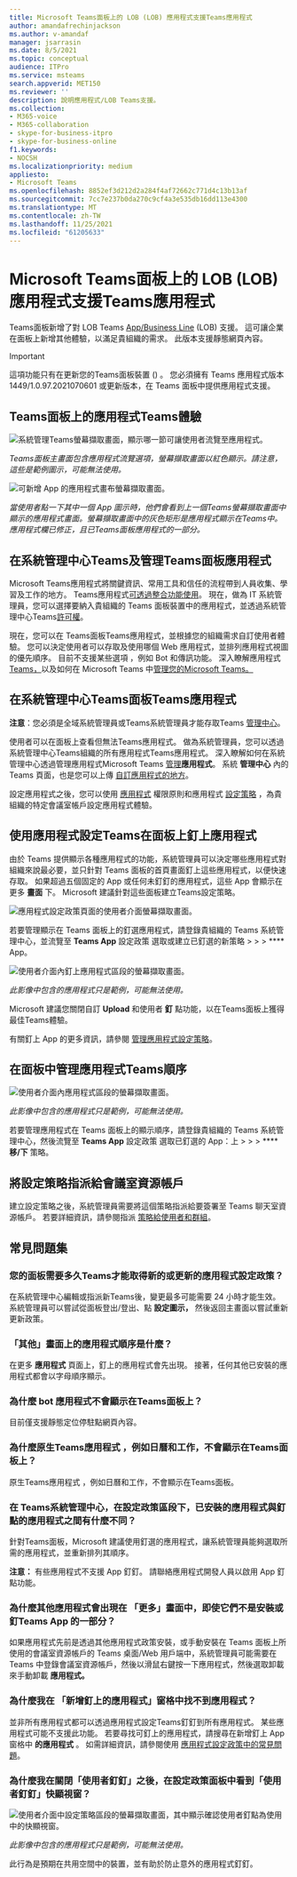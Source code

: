 ```yaml
---
title: Microsoft Teams面板上的 LOB (LOB) 應用程式支援Teams應用程式
author: amandafrechinjackson
ms.author: v-amandaf
manager: jsarrasin
ms.date: 8/5/2021
ms.topic: conceptual
audience: ITPro
ms.service: msteams
search.appverid: MET150
ms.reviewer: ''
description: 說明應用程式/LOB Teams支援。
ms.collection:
- M365-voice
- M365-collaboration
- skype-for-business-itpro
- skype-for-business-online
f1.keywords:
- NOCSH
ms.localizationpriority: medium
appliesto:
- Microsoft Teams
ms.openlocfilehash: 8852ef3d212d2a284f4af72662c771d4c13b13af
ms.sourcegitcommit: 7cc7e237b0da270c9cf4a3e535db16dd113e4300
ms.translationtype: MT
ms.contentlocale: zh-TW
ms.lasthandoff: 11/25/2021
ms.locfileid: "61205633"
---
```

# <a name="microsoft-teams-appsline-of-business-lob-app-support-on-teams-panels"></a>Microsoft Teams面板上的 LOB (LOB) 應用程式支援Teams應用程式

Teams面板新增了對 LOB Teams [App/Business Line](/microsoftteams/platform/overview) (LOB) 支援。 這可讓企業在面板上新增其他體驗，以滿足貴組織的需求。 此版本支援靜態網頁內容。

> [!IMPORTANT]
> 這項功能只有在更新您的Teams面板裝置 () 。 您必須擁有 Teams 應用程式版本 1449/1.0.97.2021070601 或更新版本，在 Teams 面板中提供應用程式支援。

## <a name="teams-app-experience-on-teams-panels"></a>Teams面板上的應用程式Teams體驗

![系統管理Teams螢幕擷取畫面，顯示哪一節可讓使用者流覽至應用程式。](media/tac1update.png) 

*Teams面板主畫面包含應用程式流覽選項，螢幕擷取畫面以紅色顯示。請注意，這些是範例圖示，可能無法使用。*

![可新增 App 的應用程式畫布螢幕擷取畫面。](media/appscreen.png)

*當使用者點一下其中一個 App 圖示時，他們會看到上一個Teams螢幕擷取畫面中顯示的應用程式畫面。螢幕擷取畫面中的灰色矩形是應用程式顯示在Teams中。應用程式欄已修正，且已Teams面板應用程式的一部分。*

## <a name="set-up-and-manage-teams-panels-apps-in-teams-admin-center"></a>在系統管理中心Teams及管理Teams面板應用程式 

Microsoft Teams應用程式將關鍵資訊、常用工具和信任的流程帶到人員收集、學習及工作的地方。 Teams應用程式[可透過整合功能使用](/microsoftteams/platform/concepts/capabilities-overview)。 現在，做為 IT 系統管理員，您可以選擇要納入貴組織的 Teams 面板裝置中的應用程式，並透過系統管理中心Teams[許可權](https://admin.teams.microsoft.com/)。

現在，您可以在 Teams面板Teams應用程式，並根據您的組織需求自訂使用者體驗。 您可以決定使用者可以存取及使用哪個 Web 應用程式，並排列應用程式視圖的優先順序。 目前不支援某些選項 ，例如 Bot 和傳訊功能。 深入瞭解應用程式[Teams，](/microsoftteams/platform/overview)以及如何在 Microsoft Teams 中[管理您的Microsoft Teams。](/microsoftteams/devices/device-management)

## <a name="manage-apps-on-teams-panels-in-teams-admin-center"></a>在系統管理中心Teams面板Teams應用程式

**注意**：您必須是全域系統管理員或Teams系統管理員才能存取Teams [管理中心](https://admin.teams.microsoft.com/)。

使用者可以在面板上查看但無法Teams應用程式。 做為系統管理員，您可以透過系統管理中心Teams組織的所有應用程式Teams應用程式。 深入瞭解如何在系統管理中心透過管理應用程式Microsoft Teams [管理](/microsoftteams/manage-apps)**應用程式**。 系統 **管理中心** 內的 Teams 頁面，也是您可以上傳 [自訂應用程式的地方](/microsoftteams/manage-apps#publish-a-custom-app-to-your-organizations-app-store)。

設定應用程式之後，您可以使用 [應用程式](/microsoftteams/teams-app-permission-policies) 權限原則和應用程式 [設定策略](/microsoftteams/teams-app-setup-policies) ，為貴組織的特定會議室帳戶設定應用程式體驗。

## <a name="pin-apps-on-teams-panels-with-app-setup-policies"></a>使用應用程式設定Teams在面板上釘上應用程式

由於 Teams 提供顯示各種應用程式的功能，系統管理員可以決定哪些應用程式對組織來說最必要，並只針對 Teams 面板的首頁畫面釘上這些應用程式，以便快速存取。 如果超過五個固定的 App 或任何未釘釘的應用程式，這些 App 會顯示在更多 **畫面** 下。 Microsoft 建議針對這些面板建立Teams設定策略。

![應用程式設定政策頁面的使用者介面螢幕擷取畫面。](media/appsetup1.png) 

若要管理顯示在 Teams 面板上的釘選應用程式，請登錄貴組織的 Teams 系統管理中心，並流覽至 **Teams App** 設定政策 選取或建立已釘選的新策略 \>  \>  \> **** App。

![使用者介面內釘上應用程式區段的螢幕擷取畫面。](media/appsetup2.png) 

*此影像中包含的應用程式只是範例，可能無法使用。*

Microsoft 建議您關閉自訂 **Upload** 和使用者 **釘** 點功能，以在Teams面板上獲得最佳Teams體驗。

有關釘上 App 的更多資訊，請參閱 [管理應用程式設定策略](/microsoftteams/teams-app-setup-policies)。

## <a name="manage-apps-display-order-in-teams-panels"></a>在面板中管理應用程式Teams順序 

![使用者介面內應用程式區段的螢幕擷取畫面。](media/appsetup3.png)

*此影像中包含的應用程式只是範例，可能無法使用。*

若要管理應用程式在 Teams 面板上的顯示順序，請登錄貴組織的 Teams 系統管理中心，然後流覽至 **Teams App** 設定政策 選取已釘選的 App：上 \>  \>  \> ******移/下** 策略。

## <a name="assigning-setup-policies-to-a-room-resource-account"></a>將設定策略指派給會議室資源帳戶

建立設定策略之後，系統管理員需要將這個策略指派給要簽署至 Teams 聊天室資源帳戶。 若要詳細資訊，請參閱指派 [策略給使用者和群組](/microsoftteams/assign-policies-users-and-groups)。

## <a name="faq"></a>常見問題集

### <a name="how-long-does-it-take-for-teams-panels-to-get-the-new-or-updated-app-setup-policies"></a>您的面板需要多久Teams才能取得新的或更新的應用程式設定政策？

在系統管理中心編輯或指派新Teams後，變更最多可能需要 24 小時才能生效。 系統管理員可以嘗試從面板登出/登出、點 **設定圖示，** 然後返回主畫面以嘗試重新更新政策。 

### <a name="what-is-the-ordering-of-the-apps-on-the-more-screen"></a>「其他」畫面上的應用程式順序是什麼？

在更多 **應用程式** 頁面上，釘上的應用程式會先出現。 接著，任何其他已安裝的應用程式都會以字母順序顯示。

### <a name="why-are-bot-apps-not-showing-up-on-teams-panels"></a>為什麼 bot 應用程式不會顯示在Teams面板上？

目前僅支援靜態定位停駐點網頁內容。

### <a name="why-are-native-teams-apps-such-as-calendar-and-tasks-not-appearing-on-teams-panels"></a>為什麼原生Teams應用程式 ，例如日曆和工作，不會顯示在Teams面板上？

原生Teams應用程式 ，例如日曆和工作，不會顯示在Teams面板。

### <a name="in-the-teams-admin-center-under-the-setup-policies-section-what-is-the-difference-between-installed-apps-and-pinned-apps"></a>在 Teams系統管理中心，在設定政策區段下，已安裝的應用程式與釘點的應用程式之間有什麼不同？

針對Teams面板，Microsoft 建議使用釘選的應用程式，讓系統管理員能夠選取所需的應用程式，並重新排列其順序。

**注意：** 有些應用程式不支援 App 釘釘。 請聯絡應用程式開發人員以啟用 App 釘點功能。

### <a name="why-are-other-apps-appearing-in-the-more-screen-even-though-they-are-not-part-of-the-installed-or-pinned-apps-in-the-teams-app-setup-policy-section"></a>為什麼其他應用程式會出現在 「更多」畫面中，即使它們不是安裝或釘Teams App 的一部分？

如果應用程式先前是透過其他應用程式政策安裝，或手動安裝在 Teams 面板上所使用的會議室資源帳戶的 Teams 桌面/Web 用戶端中，系統管理員可能需要在 Teams 中登錄會議室資源帳戶，然後以滑鼠右鍵按一下應用程式，然後選取卸載來手動卸載 **應用程式。**

### <a name="why-cant-i-find-an-app-in-the-add-pinned-apps-pane"></a>為什麼我在 「新增釘上的應用程式」窗格中找不到應用程式？

並非所有應用程式都可以透過應用程式設定Teams釘釘到所有應用程式。 某些應用程式可能不支援此功能。 若要尋找可釘上的應用程式，請搜尋在新增釘上 App 窗格中 **的應用程式** 。 如需詳細資訊，請參閱使用 [應用程式設定政策中的常見問題](/microsoftteams/teams-app-setup-policies#why-cant-i-find-an-app-in-the-add-pinned-apps-pane)。

### <a name="why-am-i-seeing-an-user-pinning-pop-up-in-the-setup-policies-panel-after-i-turn-off-user-pinning"></a>為什麼我在關閉「使用者釘釘」之後，在設定政策面板中看到「使用者釘釘」快顯視窗？

![使用者介面中設定策略區段的螢幕擷取畫面，其中顯示確認使用者釘點為使用中的快顯視窗。](media/appsetup4.png)

*此影像中包含的應用程式只是範例，可能無法使用。* 

此行為是預期在共用空間中的裝置，並有助於防止意外的應用程式釘釘。
